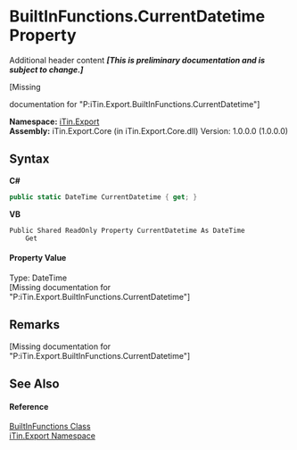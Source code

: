 # BuiltInFunctions.CurrentDatetime Property 
Additional header content _**\[This is preliminary documentation and is subject to change.\]**_

\[Missing <summary> documentation for "P:iTin.Export.BuiltInFunctions.CurrentDatetime"\]

**Namespace:**&nbsp;<a href="3fffd16d-e8dd-a992-537b-8b7ec294fc13">iTin.Export</a><br />**Assembly:**&nbsp;iTin.Export.Core (in iTin.Export.Core.dll) Version: 1.0.0.0 (1.0.0.0)

## Syntax

**C#**<br />
``` C#
public static DateTime CurrentDatetime { get; }
```

**VB**<br />
``` VB
Public Shared ReadOnly Property CurrentDatetime As DateTime
	Get
```


#### Property Value
Type: DateTime<br />\[Missing <value> documentation for "P:iTin.Export.BuiltInFunctions.CurrentDatetime"\]

## Remarks
\[Missing <remarks> documentation for "P:iTin.Export.BuiltInFunctions.CurrentDatetime"\]

## See Also


#### Reference
<a href="7e68f5cb-00a1-7efd-d42f-e5ddae7d6398">BuiltInFunctions Class</a><br /><a href="3fffd16d-e8dd-a992-537b-8b7ec294fc13">iTin.Export Namespace</a><br />